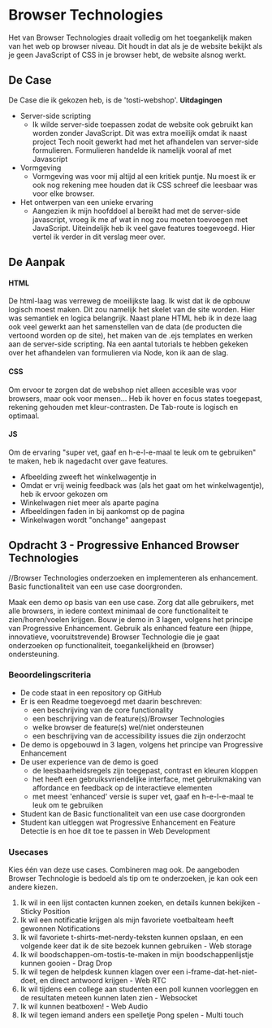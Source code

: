 # Browser Technologies
Het van Browser Technologies draait volledig om het toegankelijk maken van het web op browser niveau. Dit houdt in dat als je de website bekijkt als je geen JavaScript of CSS in je browser hebt, de website alsnog werkt.

## De Case
De Case die ik gekozen heb, is de 'tosti-webshop'.
**Uitdagingen**
 - Server-side scripting
   - Ik wilde server-side toepassen zodat de website ook gebruikt kan worden zonder JavaScript. Dit was extra moeilijk omdat ik naast project Tech nooit gewerkt had met het afhandelen van server-side formulieren. Formulieren handelde ik namelijk vooral af met Javascript
 - Vormgeving
   - Vormgeving was voor mij altijd al een kritiek puntje. Nu moest ik er ook nog rekening mee houden dat ik CSS schreef die leesbaar was voor elke browser. 
 - Het ontwerpen van een unieke ervaring
   - Aangezien ik mijn hoofddoel al bereikt had met de server-side javascript, vroeg ik me af wat in nog zou moeten toevoegen met JavaScript. Uiteindelijk heb ik veel gave features toegevoegd. Hier vertel ik verder in dit verslag meer over.
   
## De Aanpak
#### HTML
De html-laag was verreweg de moeilijkste laag. Ik wist dat ik de opbouw logisch moest maken. Dit zou namelijk het skelet van de site worden. Hier was semantiek en logica belangrijk. Naast plane HTML heb ik in deze laag ook veel gewerkt aan het samenstellen van de data (de producten die vertoond worden op de site), het maken van de .ejs templates en werken aan de server-side scripting. Na een aantal tutorials te hebben gekeken over het afhandelen van formulieren via Node, kon ik aan de slag. 

#### CSS
Om ervoor te zorgen dat de webshop niet alleen accesible was voor browsers, maar ook voor mensen... Heb ik hover en focus states toegepast, rekening gehouden met kleur-contrasten. De Tab-route is logisch en optimaal. 

#### JS
Om de ervaring "super vet, gaaf en h-e-l-e-maal te leuk om te gebruiken" te maken, heb ik nagedacht over gave features. 
- Afbeelding zweeft het winkelwagentje in
 - Omdat er vrij weinig feedback was (als het gaat om het winkelwagentje), heb ik ervoor gekozen om 
- Winkelwagen niet meer als aparte pagina
- Afbeeldingen faden in bij aankomst op de pagina
- Winkelwagen wordt "onchange" aangepast
        

## Opdracht 3 - Progressive Enhanced Browser Technologies
//Browser Technologies onderzoeken en implementeren als enhancement. Basic functionaliteit van een use case doorgronden.

Maak een demo op basis van een use case. Zorg dat alle gebruikers, met alle browsers, in iedere context minimaal de core functionaliteit te zien/horen/voelen krijgen. Bouw je demo in 3 lagen, volgens het principe van Progressive Enhancement. Gebruik als enhanced feature een (hippe, innovatieve, vooruitstrevende) Browser Technologie die je gaat onderzoeken op functionaliteit, toegankelijkheid en (browser) ondersteuning.

### Beoordelingscriteria
- De code staat in een repository op GitHub
- Er is een Readme toegevoegd met daarin beschreven:
  - een beschrijving van de core functionality
  - een beschrijving van de feature(s)/Browser Technologies
  - welke browser de feature(s) wel/niet ondersteunen
  - een beschrijving van de accessibility issues die zijn onderzocht
- De demo is opgebouwd in 3 lagen, volgens het principe van Progressive Enhancement
- De user experience van de demo is goed
  - de leesbaarheidsregels zijn toegepast, contrast en kleuren kloppen
  - het heeft een gebruiksvriendelijke interface, met gebruikmaking van affordance en feedback op de interactieve elementen
  - met meest 'enhanced' versie is super vet, gaaf en h-e-l-e-maal te leuk om te gebruiken
- Student kan de Basic functionaliteit van een use case doorgronden
- Student kan uitleggen wat Progressive Enhancement en Feature Detectie is en hoe dit toe te passen in Web Development

### Usecases
Kies één van deze use cases. Combineren mag ook. De aangeboden Browser Technologie is bedoeld als tip om te onderzoeken, je kan ook een andere kiezen.
1. Ik wil in een lijst contacten kunnen zoeken, en details kunnen bekijken - Sticky Position
2. Ik wil een notificatie krijgen als mijn favoriete voetbalteam heeft gewonnen Notifications
3. Ik wil favoriete t-shirts-met-nerdy-teksten kunnen opslaan, en een volgende keer dat ik de site bezoek kunnen gebruiken - Web storage
4. Ik wil boodschappen-om-tostis-te-maken in mijn boodschappenlijstje kunnen gooien - Drag Drop
5. Ik wil tegen de helpdesk kunnen klagen over een i-frame-dat-het-niet-doet, en direct antwoord krijgen - Web RTC
6. Ik wil tijdens een college aan studenten een poll kunnen voorleggen en de resultaten meteen kunnen laten zien - Websocket
7. Ik wil kunnen beatboxen! - Web Audio
8. Ik wil tegen iemand anders een spelletje Pong spelen - Multi touch

